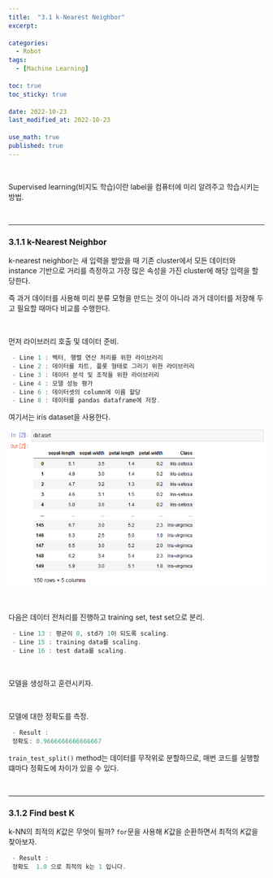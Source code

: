 ```yaml
---
title:  "3.1 k-Nearest Neighbor"
excerpt: 

categories:
  - Robot
tags:
  - [Machine Learning]

toc: true
toc_sticky: true
 
date: 2022-10-23
last_modified_at: 2022-10-23

use_math: true
published: true
---
```


<br>

Supervised learning(비지도 학습)이란 label을 컴퓨터에 미리 알려주고 학습시키는 방법.

<br>

***

### 3.1.1 k-Nearest Neighbor

k-nearest neighbor는 새 입력을 받았을 때 기존 cluster에서 모든 데이터와 instance 기반으로 거리를 측정하고 가장 많은 속성을 가진 cluster에 해당 입력을 할당한다.

즉 과거 데이터를 사용해 미리 분류 모형을 만드는 것이 아니라 과거 데이터를 저장해 두고 필요할 때마다 비교를 수행한다.

<br>

먼저 라이브러리 호출 및 데이터 준비.

<script src="https://gist.github.com/younghwanJoo1608/88e9281b0c311a6d2ab2a677540792cc.js"></script>

```cpp
 - Line 1 : 벡터, 행렬 연산 처리를 위한 라이브러리
 - Line 2 : 데이터를 차트, 플롯 형태로 그리기 위한 라이브러리
 - Line 3 : 데이터 분석 및 조작을 위한 라이브러리
 - Line 4 : 모델 성능 평가
 - Line 6 : 데이터셋의 column에 이름 할당
 - Line 8 : 데이터를 pandas dataframe에 저장.
```

여기서는 iris dataset을 사용한다.

<p align="center"><img src="/assets/image/machine_learning/ml/ch3/221023_1.png" width="" height="" title="" alt=""><br/></p>

<br>

다음은 데이터 전처리를 진행하고 training set, test set으로 분리.

<script src="https://gist.github.com/younghwanJoo1608/5cfc0f6504743733572dd6860f77a783.js"></script>

```cpp
 - Line 13 : 평균이 0, std가 1이 되도록 scaling.
 - Line 15 : training data를 scaling.
 - Line 16 : test data를 scaling.
```

<br>

모델을 생성하고 훈련시키자.

<script src="https://gist.github.com/younghwanJoo1608/8a87869321ee0fb672f757ef56185fb6.js"></script>

<br>

모델에 대한 정확도를 측정.

<script src="https://gist.github.com/younghwanJoo1608/b702b2a670012c3ba28bd0806f649114.js"></script>

```cpp
 - Result :
 정확도: 0.9666666666666667
```

`train_test_split()` method는 데이터를 무작위로 분할하므로, 매번 코드를 실행할 떄마다 정확도에 차이가 있을 수 있다.

<br>

***

### 3.1.2 Find best K

k-NN의 최적의 $K$값은 무엇이 될까? `for`문을 사용해 $K$값을 순환하면서 최적의 $K$값을 찾아보자.

<script src="https://gist.github.com/younghwanJoo1608/cda671a9ac4361eb54f9b753dd2fa141.js"></script>

```cpp
 - Result :
 정확도  1.0 으로 최적의 k는 1 입니다.
```